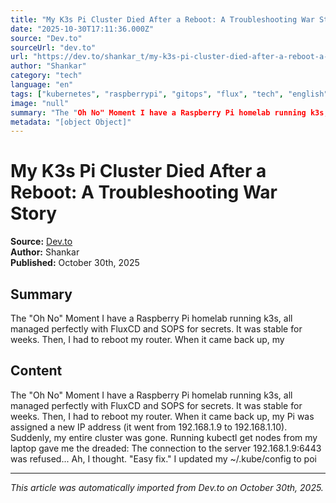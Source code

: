 ```yaml
---
title: "My K3s Pi Cluster Died After a Reboot: A Troubleshooting War Story"
date: "2025-10-30T17:11:36.000Z"
source: "Dev.to"
sourceUrl: "dev.to"
url: "https://dev.to/shankar_t/my-k3s-pi-cluster-died-after-a-reboot-a-troubleshooting-war-story-m93"
author: "Shankar"
category: "tech"
language: "en"
tags: ["kubernetes", "raspberrypi", "gitops", "flux", "tech", "english"]
image: "null"
summary: "The "Oh No" Moment I have a Raspberry Pi homelab running k3s, all managed perfectly with FluxCD and SOPS for secrets. It was stable for weeks. Then, I had to reboot my router. When it came back up, my"
metadata: "[object Object]"
---
```


# My K3s Pi Cluster Died After a Reboot: A Troubleshooting War Story

**Source:** [Dev.to](https://dev.to/shankar_t/my-k3s-pi-cluster-died-after-a-reboot-a-troubleshooting-war-story-m93)  
**Author:** Shankar  
**Published:** October 30th, 2025  

## Summary

The "Oh No" Moment I have a Raspberry Pi homelab running k3s, all managed perfectly with FluxCD and SOPS for secrets. It was stable for weeks. Then, I had to reboot my router. When it came back up, my

## Content

The "Oh No" Moment I have a Raspberry Pi homelab running k3s, all managed perfectly with FluxCD and SOPS for secrets. It was stable for weeks. Then, I had to reboot my router. When it came back up, my Pi was assigned a new IP address (it went from 192.168.1.9 to 192.168.1.10). Suddenly, my entire cluster was gone. Running kubectl get nodes from my laptop gave me the dreaded: The connection to the server 192.168.1.9:6443 was refused... Ah, I thought. "Easy fix." I updated my ~/.kube/config to poi

---

*This article was automatically imported from Dev.to on October 30th, 2025.*
